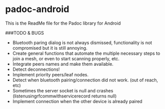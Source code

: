 # padoc-android

This is the ReadMe file for the Padoc library for Android

###TODO & BUGS

* Bluetooth paring dialog is not always dismissed, functionality is not compromised but it is still annoying.
* Create general functions that automate the multiple necessary steps to join a mesh, or even to start scanning properly, etc.
* Integrate peers names and make them available.
* Detect deconnections!
* Implement priority peers/leaf nodes.
* Detect when bluetooth pairing/connection did not work. (out of reach, etc)
* Sometimes the server socket is null and crashes (listenusingrfcommwithservicerecord returns null)
* Implement connection when the other device is already paired
